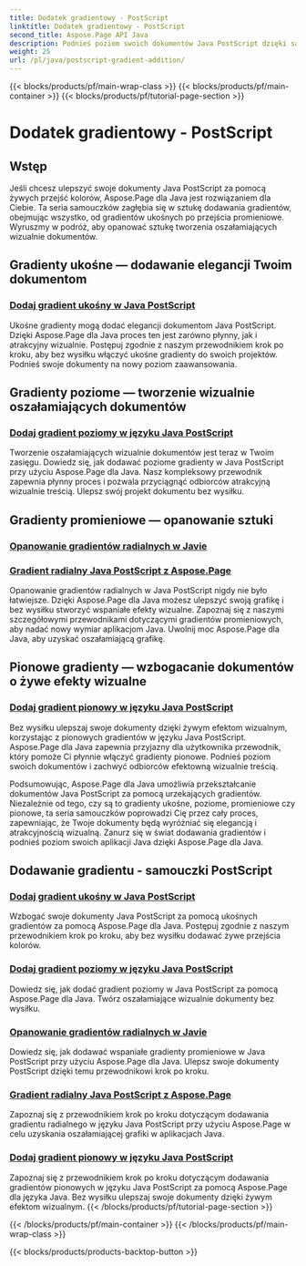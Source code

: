 ```yaml
---
title: Dodatek gradientowy - PostScript
linktitle: Dodatek gradientowy - PostScript
second_title: Aspose.Page API Java
description: Podnieś poziom swoich dokumentów Java PostScript dzięki samouczkom Aspose.Page for Java. Naucz się bez wysiłku dodawać oszałamiające gradienty ukośne, poziome, promieniowe i pionowe.
weight: 25
url: /pl/java/postscript-gradient-addition/
---
```


{{< blocks/products/pf/main-wrap-class >}}
{{< blocks/products/pf/main-container >}}
{{< blocks/products/pf/tutorial-page-section >}}

# Dodatek gradientowy - PostScript

## Wstęp

Jeśli chcesz ulepszyć swoje dokumenty Java PostScript za pomocą żywych przejść kolorów, Aspose.Page dla Java jest rozwiązaniem dla Ciebie. Ta seria samouczków zagłębia się w sztukę dodawania gradientów, obejmując wszystko, od gradientów ukośnych po przejścia promieniowe. Wyruszmy w podróż, aby opanować sztukę tworzenia oszałamiających wizualnie dokumentów.

## Gradienty ukośne — dodawanie elegancji Twoim dokumentom
### [Dodaj gradient ukośny w Java PostScript](./diagonal/)

Ukośne gradienty mogą dodać elegancji dokumentom Java PostScript. Dzięki Aspose.Page dla Java proces ten jest zarówno płynny, jak i atrakcyjny wizualnie. Postępuj zgodnie z naszym przewodnikiem krok po kroku, aby bez wysiłku włączyć ukośne gradienty do swoich projektów. Podnieś swoje dokumenty na nowy poziom zaawansowania.

## Gradienty poziome — tworzenie wizualnie oszałamiających dokumentów
### [Dodaj gradient poziomy w języku Java PostScript](./horizontal/)

Tworzenie oszałamiających wizualnie dokumentów jest teraz w Twoim zasięgu. Dowiedz się, jak dodawać poziome gradienty w Java PostScript przy użyciu Aspose.Page dla Java. Nasz kompleksowy przewodnik zapewnia płynny proces i pozwala przyciągnąć odbiorców atrakcyjną wizualnie treścią. Ulepsz swój projekt dokumentu bez wysiłku.

## Gradienty promieniowe — opanowanie sztuki
### [Opanowanie gradientów radialnych w Javie](./radial1/)
### [Gradient radialny Java PostScript z Aspose.Page](./radial2/)

Opanowanie gradientów radialnych w Java PostScript nigdy nie było łatwiejsze. Dzięki Aspose.Page dla Java możesz ulepszyć swoją grafikę i bez wysiłku stworzyć wspaniałe efekty wizualne. Zapoznaj się z naszymi szczegółowymi przewodnikami dotyczącymi gradientów promieniowych, aby nadać nowy wymiar aplikacjom Java. Uwolnij moc Aspose.Page dla Java, aby uzyskać oszałamiającą grafikę.

## Pionowe gradienty — wzbogacanie dokumentów o żywe efekty wizualne
### [Dodaj gradient pionowy w języku Java PostScript](./vertical/)

Bez wysiłku ulepszaj swoje dokumenty dzięki żywym efektom wizualnym, korzystając z pionowych gradientów w języku Java PostScript. Aspose.Page dla Java zapewnia przyjazny dla użytkownika przewodnik, który pomoże Ci płynnie włączyć gradienty pionowe. Podnieś poziom swoich dokumentów i zachwyć odbiorców efektowną wizualnie treścią. 

Podsumowując, Aspose.Page dla Java umożliwia przekształcanie dokumentów Java PostScript za pomocą urzekających gradientów. Niezależnie od tego, czy są to gradienty ukośne, poziome, promieniowe czy pionowe, ta seria samouczków poprowadzi Cię przez cały proces, zapewniając, że Twoje dokumenty będą wyróżniać się elegancją i atrakcyjnością wizualną. Zanurz się w świat dodawania gradientów i podnieś poziom swoich aplikacji Java dzięki Aspose.Page dla Java.
## Dodawanie gradientu - samouczki PostScript
### [Dodaj gradient ukośny w Java PostScript](./diagonal/)
Wzbogać swoje dokumenty Java PostScript za pomocą ukośnych gradientów za pomocą Aspose.Page dla Java. Postępuj zgodnie z naszym przewodnikiem krok po kroku, aby bez wysiłku dodawać żywe przejścia kolorów.
### [Dodaj gradient poziomy w języku Java PostScript](./horizontal/)
Dowiedz się, jak dodać gradient poziomy w Java PostScript za pomocą Aspose.Page dla Java. Twórz oszałamiające wizualnie dokumenty bez wysiłku.
### [Opanowanie gradientów radialnych w Javie](./radial1/)
Dowiedz się, jak dodawać wspaniałe gradienty promieniowe w Java PostScript przy użyciu Aspose.Page dla Java. Ulepsz swoje dokumenty PostScript dzięki temu przewodnikowi krok po kroku.
### [Gradient radialny Java PostScript z Aspose.Page](./radial2/)
Zapoznaj się z przewodnikiem krok po kroku dotyczącym dodawania gradientu radialnego w języku Java PostScript przy użyciu Aspose.Page w celu uzyskania oszałamiającej grafiki w aplikacjach Java.
### [Dodaj gradient pionowy w języku Java PostScript](./vertical/)
Zapoznaj się z przewodnikiem krok po kroku dotyczącym dodawania gradientów pionowych w języku Java PostScript za pomocą Aspose.Page dla języka Java. Bez wysiłku ulepszaj swoje dokumenty dzięki żywym efektom wizualnym.
{{< /blocks/products/pf/tutorial-page-section >}}

{{< /blocks/products/pf/main-container >}}
{{< /blocks/products/pf/main-wrap-class >}}

{{< blocks/products/products-backtop-button >}}
